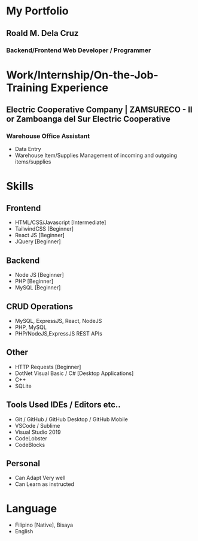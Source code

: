 # My Portfolio
## Roald M. Dela Cruz
### Backend/Frontend Web Developer / Programmer

# Work/Internship/On-the-Job-Training Experience
## Electric Cooperative Company | ZAMSURECO - II or Zamboanga del Sur Electric Cooperative
### Warehouse Office Assistant
- Data Entry
- Warehouse Item/Supplies Management of incoming and outgoing items/supplies 

# Skills

## Frontend
- HTML/CSS/Javascript [Intermediate]
- TailwindCSS [Beginner]
- React JS [Beginner]
- JQuery [Beginner]

## Backend
- Node JS [Beginner]
- PHP [Beginner]
- MySQL [Beginner]

## CRUD Operations
- MySQL, ExpressJS, React, NodeJS
- PHP, MySQL
- PHP/NodeJS,ExpressJS REST APIs

## Other
- HTTP Requests [Beginner]
- DotNet Visual Basic / C# [Desktop Applications]
- C++
- SQLite

## Tools Used IDEs / Editors etc..
- Git / GitHub / GitHub Desktop / GitHub Mobile
- VSCode / Sublime
- Visual Studio 2019
- CodeLobster
- CodeBlocks

## Personal
- Can Adapt Very well
- Can Learn as instructed
 
# Language
- Filipino [Native], Bisaya
- English


